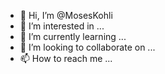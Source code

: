 - 👋 Hi, I’m @MosesKohli
- 👀 I’m interested in ...
- 🌱 I’m currently learning ...
- 💞️ I’m looking to collaborate on ...
- 📫 How to reach me ...

<!---
MosesKohli/MosesKohli is a ✨ special ✨ repository because its `README.md` (this file) appears on your GitHub profile.
You can click the Preview link to take a look at your changes.
--->
